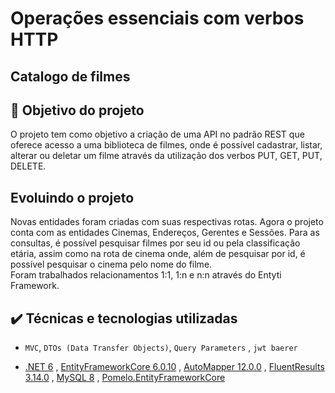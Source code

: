 # Operações essenciais com verbos HTTP

## Catalogo de filmes

## 🔨 Objetivo do projeto

O projeto tem como objetivo a criação de uma API no padrão REST que oferece acesso a uma biblioteca de filmes, onde é possível cadastrar, listar, alterar ou deletar um filme através da utilização dos verbos PUT, GET, PUT, DELETE.

## Evoluindo o projeto

Novas entidades foram criadas com suas respectivas rotas. Agora o projeto conta com as entidades Cinemas, Endereços, Gerentes e Sessões. Para as consultas, é possível pesquisar filmes por seu id ou pela classificação etária, assim como na rota de cinema onde, além de pesquisar por id, é possível pesquisar o cinema pelo nome do filme.<br>
Foram trabalhados relacionamentos 1:1, 1:n e n:n através do Entyti Framework.

## ✔️ Técnicas e tecnologias utilizadas

- `MVC`, `DTOs (Data Transfer Objects)`, `Query Parameters` , `jwt baerer`
  <br>

- [.NET 6](https://dotnet.microsoft.com/en-us/download/dotnet/6.0) , [EntityFrameworkCore 6.0.10](https://learn.microsoft.com/en-us/ef/) , [AutoMapper 12.0.0](https://automapper.org/) , [FluentResults 3.14.0](https://github.com/altmann/FluentResults) , [MySQL 8](https://dev.mysql.com/doc/relnotes/mysql/8.0/en/) , [Pomelo.EntityFrameworkCore](https://github.com/PomeloFoundation/Pomelo.EntityFrameworkCore.MySql)
